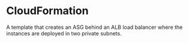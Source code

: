 # CloudFormation
A template that creates an ASG behind an ALB load balancer where the instances are deployed in two private subnets. 
